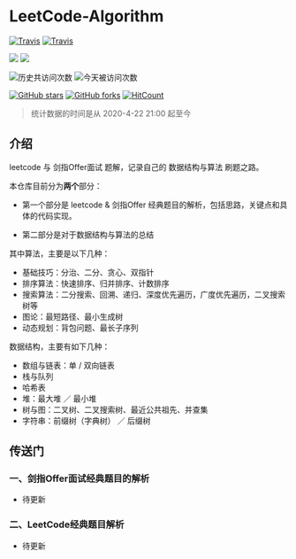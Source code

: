 # LeetCode-Algorithm

[![Travis](https://img.shields.io/badge/language-C++-green.svg)]()
[![Travis](https://img.shields.io/badge/language-Python-red.svg)]()


[![](https://img.shields.io/badge/公众号-脑洞前端-blueviolet)]()
[![](https://img.shields.io/badge/Zhihu-知乎-blue)](https://www.zhihu.com/people/qiu-feng-2-80)

![历史共访问次数](https://visitor-count-badge.herokuapp.com/total.svg?repo_id=murufeng.LeetCode-Algorithm)
![今天被访问次数](https://visitor-count-badge.herokuapp.com/today.svg?repo_id=murufeng.LeetCode-Algorithm)

[![GitHub stars](https://img.shields.io/github/stars/murufeng/murufeng/LeetCode-Algorithm.svg?style=social&label=Stars)](https://github.com/murufeng/LeetCode-Algorithm) [![GitHub forks](https://img.shields.io/github/forks/murufeng/LeetCode-Algorithm.svg?style=social&label=Forks)](https://github.com/murufeng/LeetCode-Algorithm) [![HitCount](http://hits.dwyl.io/murufeng/LeetCode-Algorithm.svg)](http://hits.dwyl.io/murufeng/LeetCode-Algorithm)

> 统计数据的时间是从 2020-4-22 21:00 起至今



## 介绍

leetcode 与 剑指Offer面试 题解，记录自己的 数据结构与算法 刷题之路。

本仓库目前分为**两个**部分：

- 第一个部分是 leetcode & 剑指Offer 经典题目的解析，包括思路，关键点和具体的代码实现。

- 第二部分是对于数据结构与算法的总结



其中算法，主要是以下几种：

- 基础技巧：分治、二分、贪心、双指针
- 排序算法：快速排序、归并排序、计数排序
- 搜索算法：二分搜索、回溯、递归、深度优先遍历，广度优先遍历，二叉搜索树等
- 图论：最短路径、最小生成树
- 动态规划：背包问题、最长子序列

数据结构，主要有如下几种：

- 数组与链表：单 / 双向链表
- 栈与队列
- 哈希表
- 堆：最大堆 ／ 最小堆
- 树与图：二叉树、二叉搜索树、最近公共祖先、并查集
- 字符串：前缀树（字典树） ／ 后缀树


## 传送门

### 一、剑指Offer面试经典题目的解析
 - 待更新
 
### 二、LeetCode经典题目解析
 - 待更新
 




 
